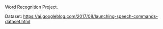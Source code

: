 Word Recognition Project.

Dataset: https://ai.googleblog.com/2017/08/launching-speech-commands-dataset.html
